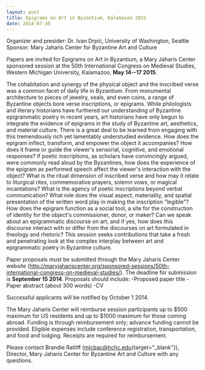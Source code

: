 ```yaml
---
layout: post
title: Epigrams on Art in Byzantium, Kalamazoo 2015
date: 2014-07-30
---
```


Organizer and presider: Dr. Ivan Drpić, University of Washington,
Seattle
Sponsor: Mary Jaharis Center for Byzantine Art and
Culture

Papers are invited for Epigrams on Art in Byzantium,
a Mary Jaharis Center sponsored session at the 50th International
Congress on Medieval Studies, Western Michigan University, Kalamazoo,
**May 14--17 2015**.

The cohabitation and synergy of the
physical object and the inscribed verse was a common facet of daily life
in Byzantium. From monumental architecture to pieces of jewelry, seals,
and even coins, a range of Byzantine objects bore verse inscriptions, or
epigrams. While philologists and literary historians have furthered our
understanding of Byzantine epigrammatic poetry in recent years, art
historians have only begun to integrate the evidence of epigrams in the
study of Byzantine art, aesthetics, and material culture. There is a
great deal to be learned from engaging with this tremendously rich yet
lamentably understudied evidence. How does the epigram inflect,
transform, and empower the object it accompanies? How does it frame or
guide the viewer's sensorial, cognitive, and emotional responses? If
poetic inscriptions, as scholars have convincingly argued, were commonly
read aloud by the Byzantines, how does the experience of the epigram as
performed speech affect the viewer's interaction with the object? What
is the ritual dimension of inscribed verse and how may it relate to
liturgical rites, commemorative prayers, solemn vows, or magical
incantations? What is the agency of poetic inscriptions beyond verbal
communication? What role does the visual aspect, materiality, and
spatial presentation of the written word play in making the inscription
"legible"? How does the epigram function as a social tool, a site for
the construction of identity for the object's commissioner, donor, or
maker? Can we speak about an epigrammatic discourse on art, and if yes,
how does this discourse interact with or differ from the discourses on
art formulated in theology and rhetoric? This session seeks
contributions that take a fresh and penetrating look at the complex
interplay between art and epigrammatic poetry in Byzantine
culture.

Paper proposals must be submitted through the Mary
Jaharis Center website
(<http://maryjahariscenter.org/sponsored-sessions/50th-international-congress-on-medieval-studies/>).
The deadline for submission is **September 15 2014**. Proposals should
include:
-Proposed paper title
-Paper abstract (about 300
words)
-CV

Successful applicants will be notified by
October 1 2014.

The Mary Jaharis Center will reimburse
session participants up to $500 maximum for US residents and up to
$1000 maximum for those coming abroad. Funding is through reimbursement
only; advance funding cannot be provided. Eligible expenses include
conference registration, transportation, and food and lodging. Receipts
are required for reimbursement.

Please contact Brandie
Ratliff ([mjcbac@hchc.edu](mailto:mjcbac@hchc.edu){target="_blank"}),
Director, Mary Jaharis Center for Byzantine Art and Culture with any
questions.
